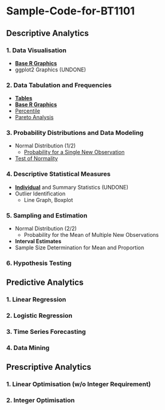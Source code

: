 # Sample-Code-for-BT1101
## Descriptive Analytics
### 1. Data Visualisation
- [**Base R Graphics**](1-1-1.md)
- ggplot2 Graphics (UNDONE)
### 2. Data Tabulation and Frequencies
- [**Tables**](1-2-1.md)
- [**Base R Graphics**](1-2-2.md)
- [Percentile]([SC]-Descriptive-Analytics/[SC]-Data-Tabulation-and-Frequencies/[M]-Percentile.md)
- [Pareto Analysis]([SC]-Descriptive-Analytics/[SC]-Data-Tabulation-and-Frequencies/[M]-Pareto-Analysis.md)
### 3. Probability Distributions and Data Modeling
- Normal Distribution (1/2)
  - [Probability for a Single New Observation]([SC]-Descriptive-Analytics/[SC]-Probability-Distribution-and-Data-Modeling/[M]-Normal-Distribution-Probability-Calculation-for-a-Single-New-Observation.md)
- [Test of Normality]([SC]-Descriptive-Analytics/[SC]-Probability-Distribution-and-Data-Modeling/[M]-Test-of-Normality.md)
### 4. Descriptive Statistical Measures
- [**Individual**](1-4-1-1.md) and Summary Statistics (UNDONE)
- Outlier Identification
  - Line Graph, Boxplot
### 5. Sampling and Estimation
- Normal Distribution (2/2)
  - Probability for the Mean of Multiple New Observations
- **Interval Estimates**
- Sample Size Determination for Mean and Proportion
### 6. Hypothesis Testing
## Predictive Analytics
### 1. Linear Regression
### 2. Logistic Regression
### 3. Time Series Forecasting
### 4. Data Mining
## Prescriptive Analytics
### 1. Linear Optimisation (w/o Integer Requirement)
### 2. Integer Optimisation
